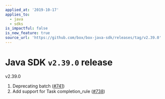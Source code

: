 ```yaml
---
applied_at: '2019-10-17'
applies_to:
  - java
  - sdks
is_impactful: false
is_new_feature: true
source_url: 'https://github.com/box/box-java-sdk/releases/tag/v2.39.0'
---
```


# Java SDK `v2.39.0` release

v2.39.0
1. Deprecating batch ([#741](https://github.com/box/box-java-sdk/pull/741))
2. Add support for Task completion_rule ([#738](https://github.com/box/box-java-sdk/pull/738))